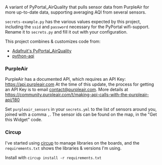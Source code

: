 A variant of PyPortal_AirQuality that pulls sensor data from PurpleAir for more up-to-date data, supporting averaging AQI from several sensors.

`secrets-example.py` has the various values expected by this project, including the `ssid` and `password` necessary for the PyPortal wifi-support. Rename it to `secrets.py` and fill it out with your configuration.

This project combines & customizes code from:

- [Adafruit's PyPortal_AirQuality](https://learn.adafruit.com/pyportal-air-quality-display/code-pyportal-with-circuitpython)
- [python-aqi](https://github.com/hrbonz/python-aqi)

### PurpleAir

PurpleAir has a documented API, which requires an API Key: https://api.purpleair.com
At the time of this update, the process for getting an API Key is to email contact@purpleair.com. More details at https://community.purpleair.com/t/making-api-calls-with-the-purpleair-api/180

Set `purpleair_sensors` in your `secrets.yml` to the list of sensors around you, joined with a comma `,`. The sensor ids can be found on the map, in the "Get this Widget" code.

### Circup

I've started using [circup](https://github.com/adafruit/circup) to manage libraries on the boards, and the `requirements.txt` shows the libraries & versions I'm using.

Install with `circup install -r requirements.txt`
